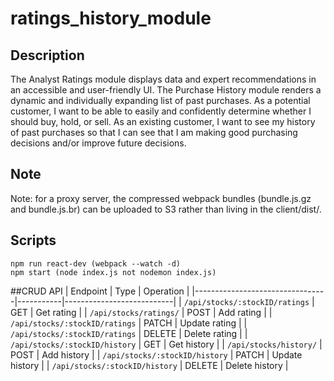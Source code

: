# ratings_history_module
## Description
The Analyst Ratings module displays data and expert recommendations in an accessible and user-friendly UI. The Purchase History module renders a dynamic and individually expanding list of past purchases.    As a potential customer, I want to be able to easily and confidently determine whether I should buy, hold, or sell.   As an existing customer, I want to see my history of past purchases so that I can see that I am making good purchasing decisions and/or improve future decisions. 


## Note
Note: for a proxy server, the compressed webpack bundles (bundle.js.gz and bundle.js.br) can be uploaded to S3 rather than living in the client/dist/.

## Scripts
```
npm run react-dev (webpack --watch -d)
npm start (node index.js not nodemon index.js)
```

##CRUD API
| Endpoint                        | Type      | Operation                 |
|---------------------------------|-----------|---------------------------|
| `/api/stocks/:stockID/ratings`  | GET       | Get rating                |
| `/api/stocks/ratings/`          | POST      | Add rating                |
| `/api/stocks/:stockID/ratings`  | PATCH     | Update rating             |
| `/api/stocks/:stockID/ratings`  | DELETE    | Delete rating             |
| `/api/stocks/:stockID/history`  | GET       | Get history               |
| `/api/stocks/history/`          | POST      | Add history               |
| `/api/stocks/:stockID/history`  | PATCH     | Update history            |
| `/api/stocks/:stockID/history`  | DELETE    | Delete history            |